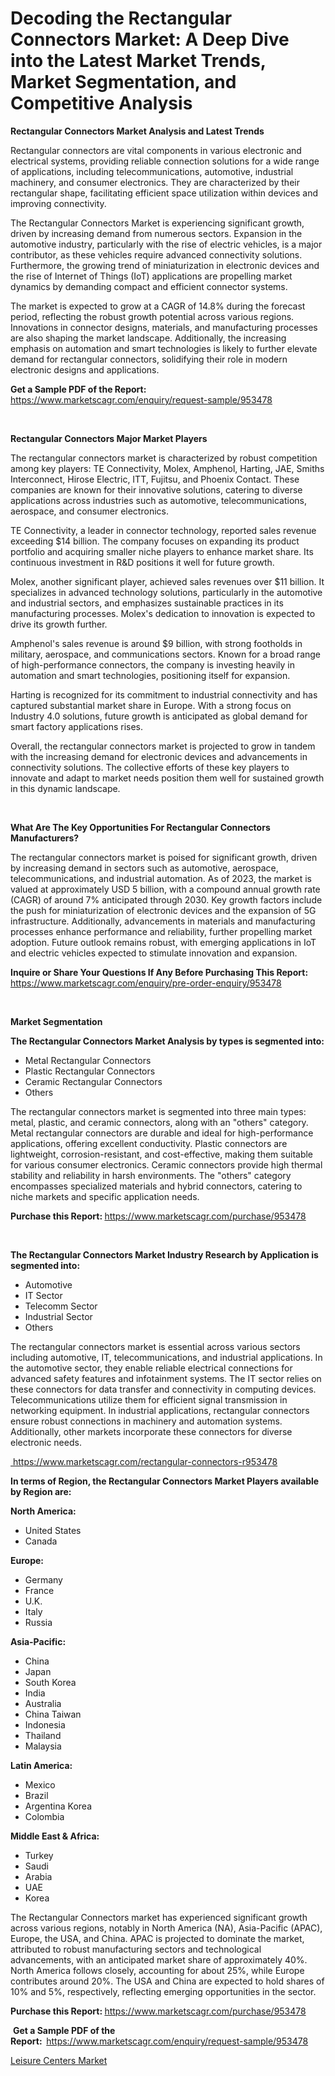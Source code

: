 <p><h1>Decoding the Rectangular Connectors Market: A Deep Dive into the Latest Market Trends, Market Segmentation, and Competitive Analysis</h1></p><p><strong>Rectangular Connectors Market Analysis and Latest Trends</strong></p>
<p><p>Rectangular connectors are vital components in various electronic and electrical systems, providing reliable connection solutions for a wide range of applications, including telecommunications, automotive, industrial machinery, and consumer electronics. They are characterized by their rectangular shape, facilitating efficient space utilization within devices and improving connectivity.</p><p>The Rectangular Connectors Market is experiencing significant growth, driven by increasing demand from numerous sectors. Expansion in the automotive industry, particularly with the rise of electric vehicles, is a major contributor, as these vehicles require advanced connectivity solutions. Furthermore, the growing trend of miniaturization in electronic devices and the rise of Internet of Things (IoT) applications are propelling market dynamics by demanding compact and efficient connector systems.</p><p>The market is expected to grow at a CAGR of 14.8% during the forecast period, reflecting the robust growth potential across various regions. Innovations in connector designs, materials, and manufacturing processes are also shaping the market landscape. Additionally, the increasing emphasis on automation and smart technologies is likely to further elevate demand for rectangular connectors, solidifying their role in modern electronic designs and applications.</p></p>
<p><strong>Get a Sample PDF of the Report:&nbsp;</strong> <a href="https://www.marketscagr.com/enquiry/request-sample/953478?utm_campaign=2194&utm_medium=2&utm_source=Github&utm_content=ia&utm_term=07032025&utm_id=rectangular-connectors">https://www.marketscagr.com/enquiry/request-sample/953478</a></p>
<p>&nbsp;</p>
<p><strong>Rectangular Connectors Major Market Players</strong></p>
<p><p>The rectangular connectors market is characterized by robust competition among key players: TE Connectivity, Molex, Amphenol, Harting, JAE, Smiths Interconnect, Hirose Electric, ITT, Fujitsu, and Phoenix Contact. These companies are known for their innovative solutions, catering to diverse applications across industries such as automotive, telecommunications, aerospace, and consumer electronics.</p><p>TE Connectivity, a leader in connector technology, reported sales revenue exceeding $14 billion. The company focuses on expanding its product portfolio and acquiring smaller niche players to enhance market share. Its continuous investment in R&D positions it well for future growth.</p><p>Molex, another significant player, achieved sales revenues over $11 billion. It specializes in advanced technology solutions, particularly in the automotive and industrial sectors, and emphasizes sustainable practices in its manufacturing processes. Molex's dedication to innovation is expected to drive its growth further.</p><p>Amphenol's sales revenue is around $9 billion, with strong footholds in military, aerospace, and communications sectors. Known for a broad range of high-performance connectors, the company is investing heavily in automation and smart technologies, positioning itself for expansion.</p><p>Harting is recognized for its commitment to industrial connectivity and has captured substantial market share in Europe. With a strong focus on Industry 4.0 solutions, future growth is anticipated as global demand for smart factory applications rises.</p><p>Overall, the rectangular connectors market is projected to grow in tandem with the increasing demand for electronic devices and advancements in connectivity solutions. The collective efforts of these key players to innovate and adapt to market needs position them well for sustained growth in this dynamic landscape.</p></p>
<p>&nbsp;</p>
<p><strong>What Are The Key Opportunities For Rectangular Connectors Manufacturers?</strong></p>
<p><p>The rectangular connectors market is poised for significant growth, driven by increasing demand in sectors such as automotive, aerospace, telecommunications, and industrial automation. As of 2023, the market is valued at approximately USD 5 billion, with a compound annual growth rate (CAGR) of around 7% anticipated through 2030. Key growth factors include the push for miniaturization of electronic devices and the expansion of 5G infrastructure. Additionally, advancements in materials and manufacturing processes enhance performance and reliability, further propelling market adoption. Future outlook remains robust, with emerging applications in IoT and electric vehicles expected to stimulate innovation and expansion.</p></p>
<p><strong>Inquire or Share Your Questions If Any Before Purchasing This Report:</strong> <a href="https://www.marketscagr.com/enquiry/pre-order-enquiry/953478?utm_campaign=2194&utm_medium=2&utm_source=Github&utm_content=ia&utm_term=07032025&utm_id=rectangular-connectors">https://www.marketscagr.com/enquiry/pre-order-enquiry/953478</a></p>
<p>&nbsp;</p>
<p><strong>Market Segmentation</strong></p>
<p><strong>The Rectangular Connectors Market Analysis by types is segmented into:</strong></p>
<p><ul><li>Metal Rectangular Connectors</li><li>Plastic Rectangular Connectors</li><li>Ceramic Rectangular Connectors</li><li>Others</li></ul></p>
<p><p>The rectangular connectors market is segmented into three main types: metal, plastic, and ceramic connectors, along with an "others" category. Metal rectangular connectors are durable and ideal for high-performance applications, offering excellent conductivity. Plastic connectors are lightweight, corrosion-resistant, and cost-effective, making them suitable for various consumer electronics. Ceramic connectors provide high thermal stability and reliability in harsh environments. The "others" category encompasses specialized materials and hybrid connectors, catering to niche markets and specific application needs.</p></p>
<p><strong>Purchase this Report:&nbsp;</strong><a href="https://www.marketscagr.com/purchase/953478?utm_campaign=2194&utm_medium=2&utm_source=Github&utm_content=ia&utm_term=07032025&utm_id=rectangular-connectors">https://www.marketscagr.com/purchase/953478</a></p>
<p>&nbsp;</p>
<p><strong>The Rectangular Connectors Market Industry Research by Application is segmented into:</strong></p>
<p><ul><li>Automotive</li><li>IT Sector</li><li>Telecomm Sector</li><li>Industrial Sector</li><li>Others</li></ul></p>
<p><p>The rectangular connectors market is essential across various sectors including automotive, IT, telecommunications, and industrial applications. In the automotive sector, they enable reliable electrical connections for advanced safety features and infotainment systems. The IT sector relies on these connectors for data transfer and connectivity in computing devices. Telecommunications utilize them for efficient signal transmission in networking equipment. In industrial applications, rectangular connectors ensure robust connections in machinery and automation systems. Additionally, other markets incorporate these connectors for diverse electronic needs.</p></p>
<p><a href="https://www.marketscagr.com/rectangular-connectors-r953478?utm_campaign=2194&utm_medium=2&utm_source=Github&utm_content=ia&utm_term=07032025&utm_id=rectangular-connectors">&nbsp;https://www.marketscagr.com/rectangular-connectors-r953478</a></p>
<p><strong>In terms of Region, the Rectangular Connectors Market Players available by Region are:</strong></p>
<p>
    <p> <strong> North America: </strong>
        <ul>
            <li>United States</li>
            <li>Canada</li>
        </ul>
        </p> 
    <p> <strong> Europe: </strong>
        <ul>
            <li>Germany</li>
            <li>France</li>
            <li>U.K.</li>
            <li>Italy</li>
            <li>Russia</li>
        </ul>
        </p> 
    <p> <strong> Asia-Pacific: </strong>
        <ul>
            <li>China</li>
            <li>Japan</li>
            <li>South Korea</li>
            <li>India</li>
            <li>Australia</li>
            <li>China Taiwan</li>
            <li>Indonesia</li>
            <li>Thailand</li>
            <li>Malaysia</li>
        </ul>
        </p> 
    <p> <strong> Latin America: </strong>
        <ul>
            <li>Mexico</li>
            <li>Brazil</li>
            <li>Argentina Korea</li>
            <li>Colombia</li>
        </ul>
        </p> 
    <p> <strong> Middle East & Africa: </strong>
        <ul>
            <li>Turkey</li>
            <li>Saudi</li>
            <li>Arabia</li>
            <li>UAE</li>
            <li>Korea</li>
        </ul>
    </p>
    </p>
<p><p>The Rectangular Connectors market has experienced significant growth across various regions, notably in North America (NA), Asia-Pacific (APAC), Europe, the USA, and China. APAC is projected to dominate the market, attributed to robust manufacturing sectors and technological advancements, with an anticipated market share of approximately 40%. North America follows closely, accounting for about 25%, while Europe contributes around 20%. The USA and China are expected to hold shares of 10% and 5%, respectively, reflecting emerging opportunities in the sector.</p></p>
<p><strong>Purchase this Report: </strong><a href="https://www.marketscagr.com/purchase/953478?utm_campaign=2194&utm_medium=2&utm_source=Github&utm_content=ia&utm_term=07032025&utm_id=rectangular-connectors">https://www.marketscagr.com/purchase/953478</a></p>
<p>&nbsp;<strong>Get a Sample PDF of the Report:&nbsp;&nbsp;</strong><a href="https://www.marketscagr.com/enquiry/request-sample/953478?utm_campaign=2194&utm_medium=2&utm_source=Github&utm_content=ia&utm_term=07032025&utm_id=rectangular-connectors">https://www.marketscagr.com/enquiry/request-sample/953478</a></p>
<p><strong></strong></p>
<p><p><a href="https://github.com/gukenneth26571/Market-Research-Report-List-1/blob/main/leisure-centers-market.md?utm_campaign=2194&utm_medium=2&utm_source=Github&utm_content=ia&utm_term=07032025&utm_id=rectangular-connectors">Leisure Centers Market</a></p></p>